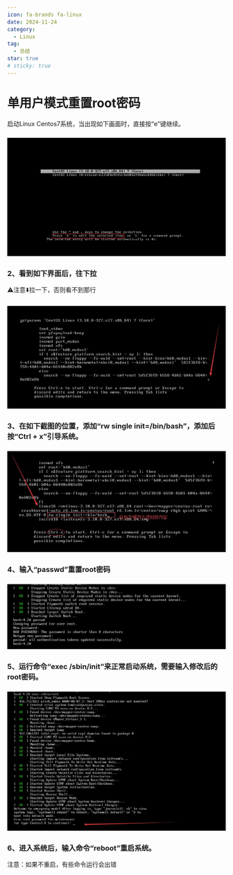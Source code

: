 ```yaml
---
icon: fa-brands fa-linux
date: 2024-11-24
category:
  - Linux
tag:
  - 总结
star: true
# sticky: true
---
```

# 单用户模式重置root密码

启动Linux Centos7系统，当出现如下画面时，直接按“e”键继续。

### ![img](assets\1175403-20200204095105583-1049307748.png)

 

###  2、看到如下界面后，往下拉

:warning:注意:arrow_down:拉一下，否则看不到那行

### ![img](assets\1175403-20200204095142483-2056013004.png)

### 3、在如下截图的位置，添加“rw single init=/bin/bash”，添加后按“Ctrl + x”引导系统。 

### ![img](assets\1175403-20200204095216811-659033159.png)

 

###  4、输入“passwd”重置root密码

### ![img](assets\1175403-20200204095242339-2075679645.png)

 

### 5、运行命令“exec /sbin/init”来正常启动系统，需要输入修改后的root密码。

###  ![img](assets\1175403-20200204095315516-1591789545.png)

###  6、进入系统后，输入命令“reboot”重启系统。

注意：如果不重启，有些命令运行会出错